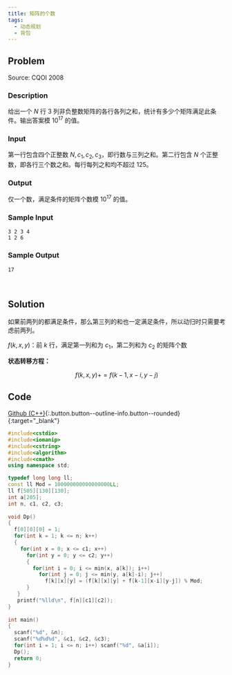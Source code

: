 ```yaml
---
title: 矩阵的个数
tags:
  - 动态规划
  - 背包
---
```



## Problem

Source: CQOI 2008


### Description

给出一个 $N$ 行 $3$ 列非负整数矩阵的各行各列之和，统计有多少个矩阵满足此条件。输出答案模 $10^{17}$ 的值。


### Input

第一行包含四个正整数 $N, c_1, c_2, c_3$，即行数与三列之和。第二行包含 $N$ 个正整数，即各行三个数之和。每行每列之和均不超过 125。


### Output

仅一个数，满足条件的矩阵个数模 $10^{17}$ 的值。


### Sample Input

```
3 2 3 4
1 2 6
```


### Sample Output

```
17
```


&nbsp;

## Solution

如果前两列的都满足条件，那么第三列的和也一定满足条件，所以动归时只需要考虑前两列。

$f(k,x,y)$：前 $k$ 行，满足第一列和为 $c_1$，第二列和为 $c_2$ 的矩阵个数

**状态转移方程：**

$$
f(k,x,y) += f(k-1,x-i,y-j)
$$


## Code

[Github (C++)](https://github.com/Renovamen/OI-ACM/blob/master/Dynamic-Programming/Knapsack-Problem/CQOI2008-矩阵的个数.cpp){:.button.button--outline-info.button--rounded}{:target="_blank"}

```c++
#include<cstdio>
#include<iomanip>
#include<cstring>
#include<algorithm>
#include<cmath>
using namespace std;

typedef long long ll;
const ll Mod = 100000000000000000LL;
ll f[505][130][130];
int a[205];
int n, c1, c2, c3;
 
void Dp()
{
  f[0][0][0] = 1;
  for(int k = 1; k <= n; k++)
  {
    for(int x = 0; x <= c1; x++)
      for(int y = 0; y <= c2; y++)
      {
        for(int i = 0; i <= min(x, a[k]); i++)
          for(int j = 0; j <= min(y, a[k]-i); j++)
            f[k][x][y] = (f[k][x][y] + f[k-1][x-i][y-j]) % Mod;
      }
   }
   printf("%lld\n", f[n][c1][c2]);
}
 
int main()
{
  scanf("%d", &n);
  scanf("%d%d%d", &c1, &c2, &c3);
  for(int i = 1; i <= n; i++) scanf("%d", &a[i]);
  Dp();
  return 0;
}
```
